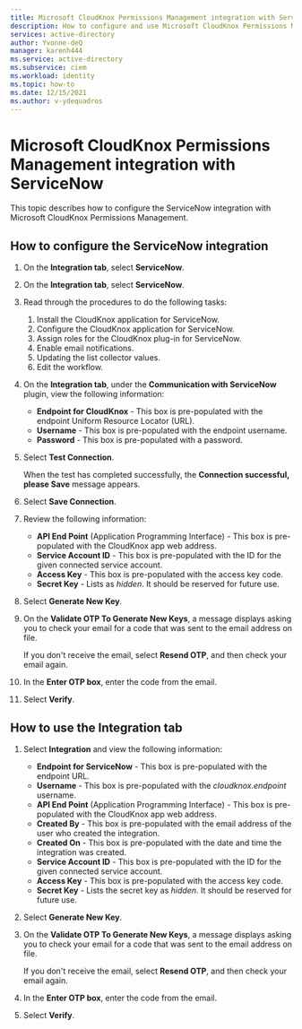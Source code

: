 ```yaml
---
title: Microsoft CloudKnox Permissions Management integration with ServiceNow
description: How to configure and use Microsoft CloudKnox Permissions Management with ServiceNow.
services: active-directory
author: Yvonne-deQ
manager: karenh444
ms.service: active-directory
ms.subservice: ciem
ms.workload: identity
ms.topic: how-to
ms.date: 12/15/2021
ms.author: v-ydequadros
---
```


# Microsoft CloudKnox Permissions Management integration with ServiceNow

This topic describes how to configure the ServiceNow integration with Microsoft CloudKnox Permissions Management.

## How to configure the ServiceNow integration

1. On the **Integration tab**, select **ServiceNow**.
2. On the **Integration tab**, select **ServiceNow**.
3. Read through the procedures to do the following tasks:
    1. Install the CloudKnox application for ServiceNow.
    2. Configure the CloudKnox application for ServiceNow.
    3. Assign roles for the CloudKnox plug-in for ServiceNow.
    4. Enable email notifications.
    5. Updating the list collector values.
    6. Edit the workflow.
4. On the **Integration tab**, under the **Communication with ServiceNow** plugin, view the following information:
    - **Endpoint for CloudKnox** - This box is pre-populated with the endpoint Uniform Resource Locator (URL).
    - **Username** - This box is pre-populated with the endpoint username.
    - **Password** - This box is pre-populated with a password.
5. Select **Test Connection**. 

     When the test has completed successfully, the **Connection successful, please Save** message appears.
6. Select **Save Connection**.
7. Review the following information:
    - **API End Point** (Application Programming Interface) - This box is pre-populated with the CloudKnox app web address.
    - **Service Account ID** - This box is pre-populated with the ID for the given connected service account.
    - **Access Key** - This box is pre-populated with the access key code.
    - **Secret Key** - Lists as *hidden*. It should be reserved for future use.
8. Select **Generate New Key**.
9. On the **Validate OTP To Generate New Keys**, a message displays asking you to check your email for a code that was sent to the email address on file. 

     If you don't receive the email, select **Resend OTP**, and then check your email again.
10. In the **Enter OTP box**, enter the code from the email.
11. Select **Verify**.

## How to use the Integration tab 

1. Select **Integration** and view the following information:
    - **Endpoint for ServiceNow** - This box is pre-populated with the endpoint URL.
    - **Username** - This box is pre-populated with the *cloudknox.endpoint* username.
    - **API End Point** (Application Programming Interface) - This box is pre-populated with the CloudKnox app web address.
    - **Created By** - This box is pre-populated with the email address of the user who created the integration.
    - **Created On** - This box is pre-populated with the date and time the integration was created.
    - **Service Account ID** - This box is pre-populated with the ID for the given connected service account.
    - **Access Key** - This box is pre-populated with the access key code.
    - **Secret Key** - Lists the secret key as *hidden*. It should be reserved for future use.
2. Select **Generate New Key**.
3. On the **Validate OTP To Generate New Keys**, a message displays asking you to check your email for a code that was sent to the email address on file.

     If you don't receive the email, select **Resend OTP**, and then check your email again.
4. In the **Enter OTP box**, enter the code from the email.
5. Select **Verify**.

<!---## Next steps--->